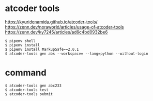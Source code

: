 # atcoder tools
https://kyuridenamida.github.io/atcoder-tools/
https://zenn.dev/noraworld/articles/usage-of-atcoder-tools
https://zenn.dev/ky7245/articles/ad6c4bd0932be6

```
$ pipenv shell
$ pipenv install
$ pipenv install MarkupSafe==2.0.1
$ atcoder-tools gen abs --workspace= --lang=python --without-login
```

# command
```
$ atcoder-tools gen abc233
$ atcoder-tools test
$ atcoder-tools submit
```
